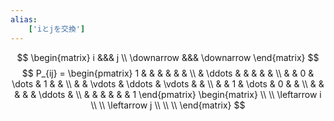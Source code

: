 ```yaml
---
alias:
    ['iとjを交換']
---
```

$$
\begin{matrix}
i &&& j
\\
\downarrow &&& \downarrow
\end{matrix}
$$
$$
P_{ij} =
\begin{pmatrix}
1 & & & & & & \\
& \ddots & & & & & \\
& & 0 & \dots & 1 & & \\
& & \vdots & \ddots & \vdots & & \\
& & 1 & \dots & 0 & & \\
& & & & & \ddots & \\
& & & & & & 1
\end{pmatrix}
\begin{matrix} \\ \\ \leftarrow i \\ \\ \leftarrow j \\ \\ \\ \end{matrix}
$$
